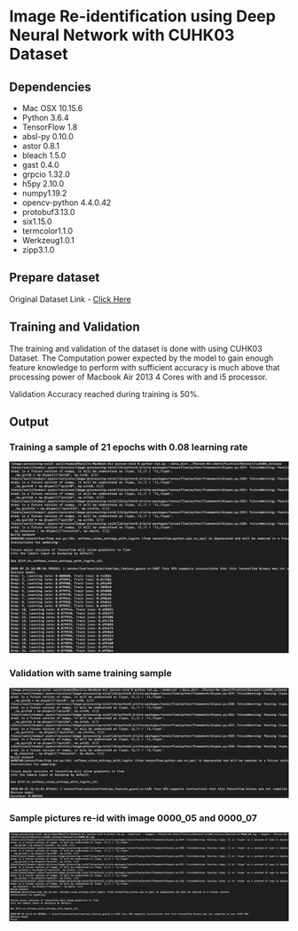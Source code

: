 # Image Re-identification using Deep Neural Network with CUHK03 Dataset

## Dependencies
* Mac OSX 10.15.6
* Python 3.6.4
* TensorFlow 1.8
* absl-py 0.10.0
* astor 0.8.1
* bleach 1.5.0
* gast 0.4.0
* grpcio 1.32.0
* h5py 2.10.0
* numpy1.19.2
* opencv-python 4.4.0.42
* protobuf3.13.0
* six1.15.0
* termcolor1.1.0
* Werkzeug1.0.1
* zipp3.1.0

## Prepare dataset
Original Dataset Link - [Click Here](http://www.ee.cuhk.edu.hk/~xgwang/CUHK_identification.html)

## Training and Validation

The training and validation of the dataset is done with using CUHK03 Dataset. The Computation power expected by the model to gain enough feature knowledge to perform with sufficient accuracy is much above that processing power of Macbook Air 2013 4 Cores with and i5 processor.

Validation Accuracy reached during training is 50%.

## Output

### Training a sample of 21 epochs with 0.08 learning rate

![train](./img/train.png)

### Validation with same training sample

![train](./img/val.png)

### Sample pictures re-id with image 0000_05 and 0000_07

![sample](./img/sample_reid.png)
